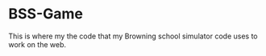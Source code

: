 # BSS-Game
This is where my the code that my Browning school simulator code uses to work on the web.
